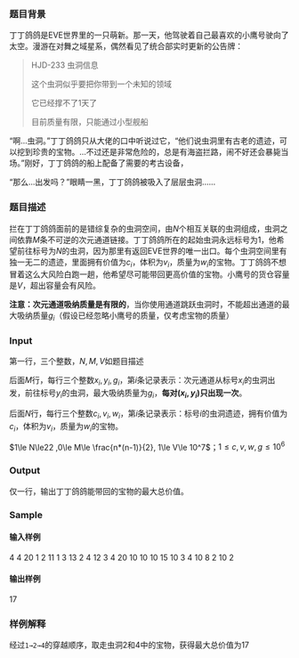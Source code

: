 ### 题目背景
丁丁鸽鸽是EVE世界里的一只萌新。那一天，他驾驶着自己最喜欢的小鹰号驶向了太空。漫游在对舞之域星系，偶然看见了统合部实时更新的公告牌：

> HJD-233 虫洞信息
>
> 这个虫洞似乎要把你带到一个未知的领域
>
> 它已经撑不了1天了
>
> 目前质量有限，只能通过小型舰船

“啊...虫洞。”丁丁鸽鸽只从大佬的口中听说过它，“他们说虫洞里有古老的遗迹，可以挖到珍贵的宝物。...不过还是非常危险的，总是有海盗拦路，闹不好还会暴毙当场。”刚好，丁丁鸽鸽的船上配备了需要的考古设备，

“那么...出发吗？”眼睛一黑，丁丁鸽鸽被吸入了层层虫洞......

### 题目描述
拦在丁丁鸽鸽面前的是错综复杂的虫洞空间，由$N$个相互关联的虫洞组成，虫洞之间依靠$M$条不可逆的次元通道链接。丁丁鸽鸽所在的起始虫洞永远标号为$1$，他希望前往标号为$N$的虫洞，因为那里有返回EVE世界的唯一出口。每个虫洞空间里有独一无二的遗迹，里面拥有价值为$c_i$，体积为$v_i$，质量为$w_i$的宝物。丁丁鸽鸽不想冒着这么大风险白跑一趟，他希望尽可能带回更高价值的宝物。小鹰号的货仓容量是$V$，超出容量会有风险。

**注意：次元通道吸纳质量是有限的**，当你使用通道跳跃虫洞时，不能超出通道的最大吸纳质量$g_i$（假设已经忽略小鹰号的质量，仅考虑宝物的质量）

### Input
第一行，三个整数，$N,M,V$如题目描述

后面$M$行，每行三个整数$x_i,y_i,g_i$，第$i$条记录表示：次元通道从标号$x_i$的虫洞出发，前往标号$y_i$的虫洞，最大吸纳质量为$g_i$，**每对$(x_i,y_i)$只出现一次**。

后面$N$行，每行三个整数$c_i,v_i,w_i$，第$i$条记录表示：标号$i$的虫洞遗迹，拥有价值为$c_i$，体积为$v_i$，质量为$w_i$的宝物。

$1\le N\le22 ,0\le M\le \frac{n*(n-1)}{2}, 1\le V\le 10^7$；$1\le c,v,w,g\le10^6$
### Output
仅一行，输出丁丁鸽鸽能带回的宝物的最大总价值。

### Sample
#### 输入样例
4 4 20
1 2 11
1 3 13
2 4 12
3 4 20
10 10 10
15 10 3
4 10 8
2 10 2
#### 输出样例
17

### 样例解释
经过`1→2→4`的穿越顺序，取走虫洞$2$和$4$中的宝物，获得最大总价值为$17$

